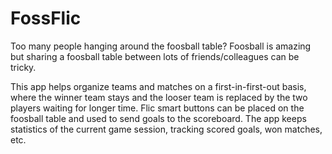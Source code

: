 # FossFlic

Too many people hanging around the foosball table? Foosball is amazing but sharing a foosball table between lots of friends/colleagues can be tricky.

This app helps organize teams and matches on a first-in-first-out basis, where the winner team stays and the looser team is replaced by the two players waiting for longer time. Flic smart buttons can be placed on the foosball table and used to send goals to the scoreboard. The app keeps statistics of the current game session, tracking scored goals, won matches, etc.
